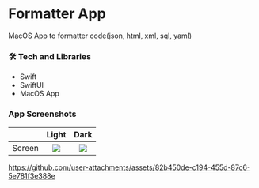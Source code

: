 # Formatter App

MacOS App to formatter code(json, html, xml, sql, yaml)

### 🛠 Tech and Libraries

- Swift
- SwiftUI
- MacOS App
  
### App Screenshots

|                |              Light               |              Dark               |
| :------------: | :----------------------------------------: | :---------------------------------------: |
| Screen | ![](https://github.com/user-attachments/assets/5fe589c8-9132-4d57-89f8-9489a697cfbe) | ![](https://github.com/user-attachments/assets/3e35dba7-3547-4912-8746-17e384c5b8e2) |


https://github.com/user-attachments/assets/82b450de-c194-455d-87c6-5e781f3e388e

